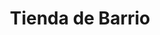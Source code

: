 ---
title: "Tienda de Barrio"
url: /ciudad-satelite/tienda-de-barrio-avenida-del-policia-4/
shop: Lebensmittel
---